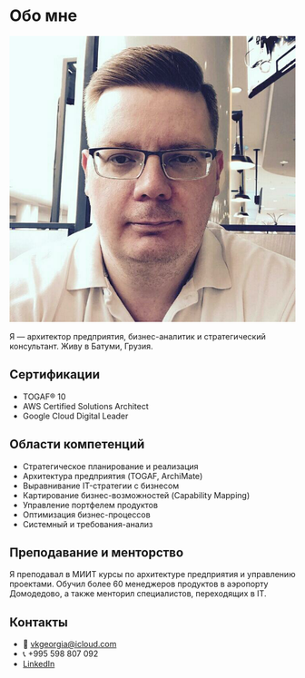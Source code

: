 # Обо мне

![Валерий Коробейников](../images/108.jpg)

Я — архитектор предприятия, бизнес-аналитик и стратегический консультант. Живу в Батуми, Грузия.

## Сертификации

- TOGAF® 10
- AWS Certified Solutions Architect
- Google Cloud Digital Leader

## Области компетенций

- Стратегическое планирование и реализация
- Архитектура предприятия (TOGAF, ArchiMate)
- Выравнивание IT-стратегии с бизнесом
- Картирование бизнес-возможностей (Capability Mapping)
- Управление портфелем продуктов
- Оптимизация бизнес-процессов
- Системный и требования-анализ

## Преподавание и менторство

Я преподавал в МИИТ курсы по архитектуре предприятия и управлению проектами. Обучил более 60 менеджеров продуктов в аэропорту Домодедово, а также менторил специалистов, переходящих в IT.

## Контакты

- 📧 vkgeorgia@icloud.com  
- 📞 +995 598 807 092  
- [LinkedIn](https://www.linkedin.com/in/valeriikorobeinikov)
